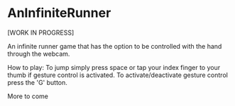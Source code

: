 # AnInfiniteRunner

[WORK IN PROGRESS]

An infinite runner game that has the option to be controlled with the hand through the webcam.

How to play:
To jump simply press space or tap your index finger to your thumb if gesture control is activated.
To activate/deactivate gesture control press the 'G' button.

More to come
